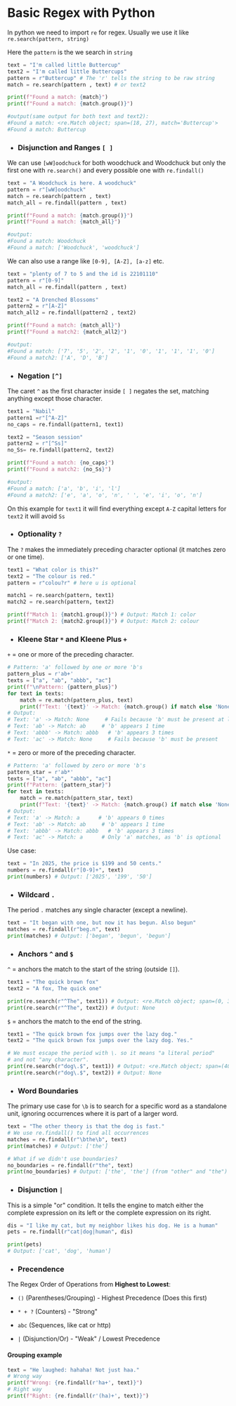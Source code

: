 # Basic Regex with Python

In python we need to import `re` for regex.
Usually we use it like `re.search(pattern, string)`

Here the `pattern` is the we search in `string`

```python
text = "I'm called little Buttercup"
text2 = "I'm called little Buttercups"
pattern = r"Buttercup" # The 'r' tells the string to be raw string 
match = re.search(pattern , text) # or text2 

print(f"Found a match: {match}")
print(f"Found a match: {match.group()}")

#output(same output for both text and text2):
#Found a match: <re.Match object; span=(18, 27), match='Buttercup'>
#Found a match: Buttercup
```

-   ### Disjunction and Ranges `[ ]`

We can use `[wW]oodchuck` for both woodchuck and Woodchuck but only the first one with `re.search()` and every possible one with `re.findall()`

```python
text = "A Woodchuck is here. A woodchuck"
pattern = r"[wW]oodchuck"
match = re.search(pattern , text) 
match_all = re.findall(pattern , text) 

print(f"Found a match: {match.group()}")
print(f"Found a match: {match_all}")

#output:
#Found a match: Woodchuck
#Found a match: ['Woodchuck', 'woodchuck']
```

We can also use a range like `[0-9], [A-Z], [a-z]` etc.

```python
text = "plenty of 7 to 5 and the id is 22101110"
pattern = r"[0-9]"
match_all = re.findall(pattern , text) 

text2 = "A Drenched Blossoms" 
pattern2 = r"[A-Z]"
match_all2 = re.findall(pattern2 , text2) 

print(f"Found a match: {match_all}")
print(f"Found a match2: {match_all2}")

#output:
#Found a match: ['7', '5', '2', '2', '1', '0', '1', '1', '1', '0']
#Found a match2: ['A', 'D', 'B']
```

-   ### Negation `[^]`

The caret `^` as the first character inside `[ ]` negates the set, matching anything except those character.

```python
text1 = "Nabil"
pattern1 =r"[^A-Z]"
no_caps = re.findall(pattern1, text1)

text2 = "Season session"
pattern2 = r"[^Ss]"
no_Ss= re.findall(pattern2, text2)

print(f"Found a match: {no_caps}")
print(f"Found a match2: {no_Ss}")

#output:
#Found a match: ['a', 'b', 'i', 'l']
#Found a match2: ['e', 'a', 'o', 'n', ' ', 'e', 'i', 'o', 'n']
```
On this example for `text1` it will find everything except `A-Z` capital letters
for `text2` it will avoid `Ss`

-   ### Optionality `?`

The `?` makes the immediately preceding character optional (it matches zero or one time).

```python
text1 = "What color is this?"
text2 = "The colour is red."
pattern = r"colou?r" # here u is optional

match1 = re.search(pattern, text1)
match2 = re.search(pattern, text2)

print(f"Match 1: {match1.group()}") # Output: Match 1: color
print(f"Match 2: {match2.group()}") # Output: Match 2: colour
```

-   ### Kleene Star `*` and Kleene Plus `+`

`+` = one or more of the preceding character.

```python
# Pattern: 'a' followed by one or more 'b's
pattern_plus = r'ab+' 
texts = ["a", "ab", "abbb", "ac"]
print(f"\nPattern: {pattern_plus}")
for text in texts:
    match = re.match(pattern_plus, text)
    print(f"Text: '{text}' -> Match: {match.group() if match else 'None'}")
# Output:
# Text: 'a' -> Match: None     # Fails because 'b' must be present at least once
# Text: 'ab' -> Match: ab     # 'b' appears 1 time
# Text: 'abbb' -> Match: abbb   # 'b' appears 3 times
# Text: 'ac' -> Match: None     # Fails because 'b' must be present
```

`*` = zero or more of the preceding character.

```python
# Pattern: 'a' followed by zero or more 'b's
pattern_star = r'ab*' 
texts = ["a", "ab", "abbb", "ac"]
print(f"Pattern: {pattern_star}")
for text in texts:
    match = re.match(pattern_star, text)
    print(f"Text: '{text}' -> Match: {match.group() if match else 'None'}")
# Output:
# Text: 'a' -> Match: a      # 'b' appears 0 times
# Text: 'ab' -> Match: ab     # 'b' appears 1 time
# Text: 'abbb' -> Match: abbb   # 'b' appears 3 times
# Text: 'ac' -> Match: a      # Only 'a' matches, as 'b' is optional
```
Use case:

```python
text = "In 2025, the price is $199 and 50 cents."
numbers = re.findall(r"[0-9]+", text)
print(numbers) # Output: ['2025', '199', '50']
```

-   ### Wildcard `.`

The period `.` matches any single character (except a newline).

```python
text = "It began with one, but now it has begun. Also begun"
matches = re.findall(r"beg.n", text)
print(matches) # Output: ['began', 'begun', 'begun']
```

-   ### Anchors `^` and `$`

`^` = anchors the match to the start of the string (outside `[]`).

```python
text1 = "The quick brown fox"
text2 = "A fox, The quick one"

print(re.search(r"^The", text1)) # Output: <re.Match object; span=(0, 3), match='The'>
print(re.search(r"^The", text2)) # Output: None
```

`$` = anchors the match to the end of the string.

```python
text1 = "The quick brown fox jumps over the lazy dog."
text2 = "The quick brown fox jumps over the lazy dog. Yes."

# We must escape the period with \. so it means "a literal period"
# and not "any character".
print(re.search(r"dog\.$", text1)) # Output: <re.Match object; span=(40, 44), match='dog.'>
print(re.search(r"dog\.$", text2)) # Output: None
```

-   ### Word Boundaries

The primary use case for `\b` is to search for a specific word as a standalone unit, ignoring occurrences where it is part of a larger word.

```python
text = "The other theory is that the dog is fast."
# We use re.findall() to find all occurrences
matches = re.findall(r"\bthe\b", text)
print(matches) # Output: ['the']

# What if we didn't use boundaries?
no_boundaries = re.findall(r"the", text)
print(no_boundaries) # Output: ['the', 'the'] (from "other" and "the")
```

-   ### Disjunction `|`

This is a simple "or" condition. It tells the engine to match either the complete expression on its left or the complete expression on its right.

```python
dis = "I like my cat, but my neighbor likes his dog. He is a human"
pets = re.findall(r"cat|dog|human", dis)

print(pets)
# Output: ['cat', 'dog', 'human']
```

-   ### Precendence

 The Regex Order of Operations from **Highest to Lowest**:

-   `()` (Parentheses/Grouping) - Highest Precedence (Does this first)

-   `* + ?` (Counters) - "Strong"

-   `abc` (Sequences, like cat or http)

-   `|` (Disjunction/Or) - "Weak" / Lowest Precedence

#### Grouping example

```python
text = "He laughed: hahaha! Not just haa."
# Wrong way
print(f"Wrong: {re.findall(r'ha+', text)}")
# Right way
print(f"Right: {re.findall(r'(ha)+', text)}")
```
